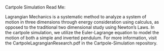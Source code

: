 Cartpole Simulation Read Me:

Lagrangian Mechanics is a systematic method to analyze a system of motion in three dimensions through energy consideration using calculus, as opposed to the traditional two dimensional study using Newton’s Laws. In the cartpole simulation, we utilize the Euler-Lagrange equation to model the motion of both a simple and inverted pendulum. For more information, visit the CartpoleLagrangianResearch.pdf in the Cartpole-Simulation repository.
